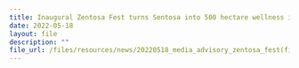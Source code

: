 ```yaml
---
title: Inaugural Zentosa Fest turns Sentosa into 500 hectare wellness island retreat
date: 2022-05-18
layout: file
description: ""
file_url: /files/resources/news/20220518_media_advisory_zentosa_fest(final).pdf
---
```

